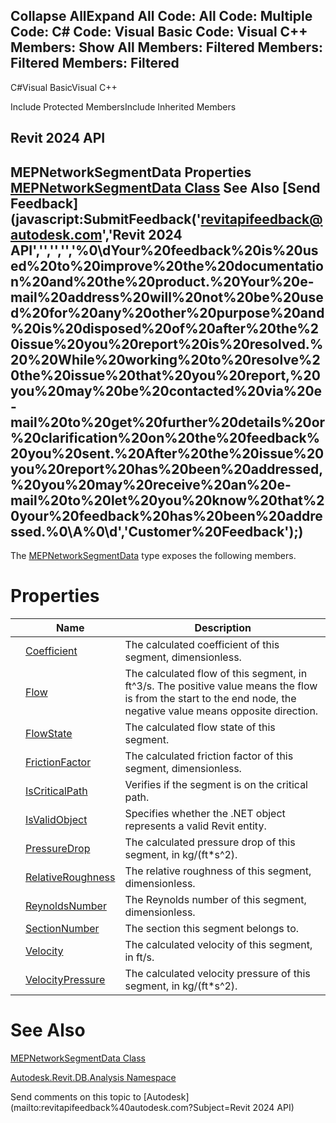 ﻿

Collapse AllExpand All Code: All Code: Multiple Code: C# Code: Visual Basic Code: Visual C++  Members: Show All Members: Filtered Members: Filtered Members: Filtered   
---  
  
C#Visual BasicVisual C++

Include Protected MembersInclude Inherited Members

Revit 2024 API  
---  
MEPNetworkSegmentData Properties  
[MEPNetworkSegmentData Class](26acc393-12fd-3d27-ee25-f21c88341190.md) See Also [Send Feedback](javascript:SubmitFeedback\('revitapifeedback@autodesk.com','Revit 2024 API','','','','%0\\dYour%20feedback%20is%20used%20to%20improve%20the%20documentation%20and%20the%20product.%20Your%20e-mail%20address%20will%20not%20be%20used%20for%20any%20other%20purpose%20and%20is%20disposed%20of%20after%20the%20issue%20you%20report%20is%20resolved.%20%20While%20working%20to%20resolve%20the%20issue%20that%20you%20report,%20you%20may%20be%20contacted%20via%20e-mail%20to%20get%20further%20details%20or%20clarification%20on%20the%20feedback%20you%20sent.%20After%20the%20issue%20you%20report%20has%20been%20addressed,%20you%20may%20receive%20an%20e-mail%20to%20let%20you%20know%20that%20your%20feedback%20has%20been%20addressed.%0\\A%0\\d','Customer%20Feedback'\);)  
---  
  
The [MEPNetworkSegmentData](26acc393-12fd-3d27-ee25-f21c88341190.md) type exposes the following members.

# Properties

|  | Name | Description |
| --- | --- | --- |
|  | [Coefficient](486c56ee-3ee4-17d9-8b5d-fee28f09dfdc.md) | The calculated coefficient of this segment, dimensionless. |
|  | [Flow](a476f7d6-0e62-1c81-4375-8abf65c5f90b.md) | The calculated flow of this segment, in ft^3/s. The positive value means the flow is from the start to the end node, the negative value means opposite direction. |
|  | [FlowState](ce2a3a55-ea44-ceb8-63e9-1a848f4362d4.md) | The calculated flow state of this segment. |
|  | [FrictionFactor](b50a8aef-e217-e788-8d82-00251c30d4dd.md) | The calculated friction factor of this segment, dimensionless. |
|  | [IsCriticalPath](36768112-4250-51dd-16b6-ecbc4db55f4e.md) | Verifies if the segment is on the critical path. |
|  | [IsValidObject](f1485ad6-94df-54fa-bea4-aff6b4db1252.md) | Specifies whether the .NET object represents a valid Revit entity. |
|  | [PressureDrop](d24084b4-7305-029a-1931-d8c6f3905951.md) | The calculated pressure drop of this segment, in kg/(ft*s^2). |
|  | [RelativeRoughness](67de6fa1-ffa7-f961-10f6-f4ad50d13b23.md) | The relative roughness of this segment, dimensionless. |
|  | [ReynoldsNumber](868514c5-aa7f-34c4-ba3d-96c6ec9c6ee2.md) | The Reynolds number of this segment, dimensionless. |
|  | [SectionNumber](979e0788-341c-758a-6533-fdebb3953fb6.md) | The section this segment belongs to. |
|  | [Velocity](388a6784-7351-d0a7-3603-a6b85bf47548.md) | The calculated velocity of this segment, in ft/s. |
|  | [VelocityPressure](14ce6033-ad83-e724-d440-d72eb6823ec9.md) | The calculated velocity pressure of this segment, in kg/(ft*s^2). |
  
# See Also

[MEPNetworkSegmentData Class](26acc393-12fd-3d27-ee25-f21c88341190.md)

[Autodesk.Revit.DB.Analysis Namespace](958e2e12-587d-f188-5d7b-f13d7dbfdf48.md)

Send comments on this topic to [Autodesk](mailto:revitapifeedback%40autodesk.com?Subject=Revit 2024 API)